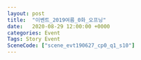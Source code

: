 ```yaml
---
layout: post
title:  "이벤트_2019여름_0화_오프닝"
date:   2020-08-29 12:00:00 +0000
categories: Event
Tags: Story Event
SceneCode: ["scene_evt190627_cp0_q1_s10"]
---
```

